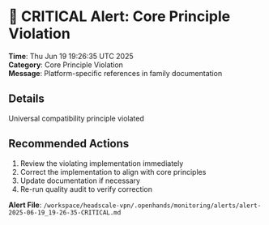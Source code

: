 # 🚨 CRITICAL Alert: Core Principle Violation

**Time**: Thu Jun 19 19:26:35 UTC 2025  
**Category**: Core Principle Violation  
**Message**: Platform-specific references in family documentation  

## Details
Universal compatibility principle violated

## Recommended Actions
1. Review the violating implementation immediately
2. Correct the implementation to align with core principles
3. Update documentation if necessary
4. Re-run quality audit to verify correction

**Alert File**: `/workspace/headscale-vpn/.openhands/monitoring/alerts/alert-2025-06-19_19-26-35-CRITICAL.md`
